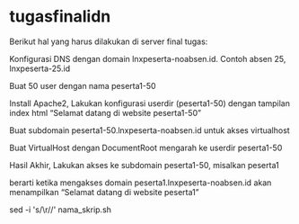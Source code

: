 # tugasfinalidn
Berikut hal yang harus dilakukan di server final tugas:

Konfigurasi DNS dengan domain lnxpeserta-noabsen.id. Contoh absen 25, lnxpeserta-25.id

Buat 50 user dengan nama peserta1-50

Install Apache2, Lakukan konfigurasi userdir (peserta1-50) dengan tampilan index html “Selamat datang di website peserta1-50”

Buat subdomain peserta1-50.lnxpeserta-noabsen.id untuk akses virtualhost

Buat VirtualHost dengan DocumentRoot mengarah ke userdir peserta1-50

Hasil Akhir, Lakukan akses ke subdomain peserta1-50, misalkan peserta1

berarti ketika mengakses domain peserta1.lnxpeserta-noabsen.id akan menampilkan “Selamat datang di website peserta1”



sed -i 's/\r//' nama_skrip.sh
